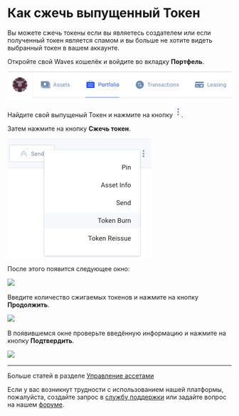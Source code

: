 # Как сжечь выпущенный Токен

Вы можете сжечь токены если вы являетесь создателем или если полученный токен является спамом и вы больше не хотите видеть выбранный токен в вашем аккаунте.

Откройте свой Waves кошелёк и войдите во вкладку **Портфель**.

![](/_assets/token_burn_01.png)

Найдите свой выпущеный Токен и нажмите на кнопку ![](/_assets/token_burn_02.png).

Затем нажмите на кнопку **Сжечь токен**.

![](/_assets/token_burn_03.png)

После этого появится следующее окно:

![](/_assets/token_burn_04.jpeg)

Введите количество сжигаемых токенов и нажмите на кнопку **Продолжить**.

![](/_assets/token_burn_05.jpeg)

В появившемся окне проверьте введённую информацию и нажмите на кнопку **Подтвердить**.

![](/_assets/token_burn_06.jpeg)

___

Больше статей в разделе [Управление ассетами](/waves-client/assets-management.md)

Если у вас возникнут трудности с использованием нашей платформы, пожалуйста, создайте запрос в [службу поддержки](https://support.wavesplatform.com/) или задайте вопрос на нашем [форуме](https://forum.wavesplatform.com/).
